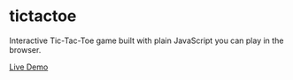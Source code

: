# tictactoe

Interactive Tic-Tac-Toe game built with plain JavaScript you can play in the browser.

[Live Demo](https://ezeaspie.github.io/tictactoe/index.html)
